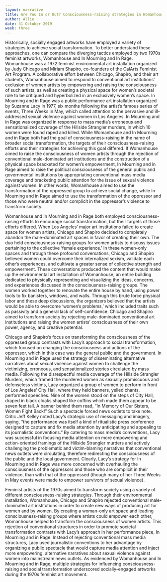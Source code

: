 ```yaml
---
layout: narrative
title: Are You In or Out? Consciousness-raising strategies in Womanhouse and In Mourning and in Rage
author: Allie
date: 31 October 2019
week: three
---
```


Historically, socially engaged artworks have employed a variety of strategies to achieve social transformation. To better understand these approaches, one can compare the diverging tactics employed by two 1970s feminist artworks, Womanhouse and In Mourning and In Rage. Womanhouse was a 1972 feminist environmental art installation organized by Judy Chicago and Miriam Shapiro, co-founders of the CalArts Feminist Art Program. A collaborative effort between Chicago, Shapiro, and their art students, Womanhouse aimed to respond to conventional art institutions’ exclusion of women artists by empowering and raising the consciousness of such artists, as well as creating a physical space for women’s societal role to be critiqued and hyperbolized in an exclusively women’s space. In Mourning and in Rage was a public performance art installation organized by Suzanne Lacy in 1977, six months following the artist’s famous series of events, Three Weeks in May, which called attention to the pervasive and ill-addressed sexual violence against women in Los Angeles. In Mourning and in Rage was organized in response to mass media’s erroneous and sensationalized coverage of the Hillside Strangler murders, in which 10 women were found raped and killed. While Womanhouse and In Mourning and in Rage both had the goal of consciousness-raising in the name of broader social transformation, the targets of their consciousness-raising efforts and their strategies for achieving this goal differed. If Womanhouse aimed to raise the consciousness of women artists through the rejection of conventional male-dominated art institutions and the construction of a physical space bracketed for women’s empowerment, In Mourning and in Rage aimed to raise the political consciousness of the general public and governmental institutions by appropriating conventional mass media coverage and bracketing public attention for the issue of sexual violence against women. In other words, Womanhouse aimed to use the transformation of the oppressed group to achieve social change, while In Mourning and in Rage aimed to use the transformation of the oppressor and those who were neutral and/or complicit in the oppressor’s violence to transform society.

Womanhouse and In Mourning and in Rage both employed consciousness-raising efforts to encourage social transformation, but their targets of those efforts differed. When Los Angeles’ major art institutions failed to create space for women artists, Chicago and Shapiro decided to completely abandon the male-dominated art spaces in favor of creating their own. The duo held consciousness-raising groups for women artists to discuss issues pertaining to the collective ‘female experience.’ In these women-only spaces and through these profound conversations, Chicago and Shapiro believed women could overcome their internalized sexism, validate each other’s experiences, and cultivate a greater sense of collective strength and empowerment. These conversations produced the content that would make up the environmental art installation of Womanhouse, an entire building dedicated to physically representing and visualizing the ideas, concerns, and experiences discussed in the consciousness-raising groups. The women worked together to renovate the entire house by hand, using power tools to fix banisters, windows, and walls. Through this brute force physical labor and these deep discussions, the organizers believed that the artists would be able to overcome ‘women’s problems,’ which included traits such as passivity and a general lack of self-confidence. Chicago and Shapiro aimed to transform society by rejecting male-dominated conventional art institutions and raising the women artists’ consciousness of their own power, agency, and creative potential.

Chicago and Shapiro’s focus on transforming the consciousness of the oppressed group contrasts with Lacy’s approach to social transformation, which focused on changing the consciousness and actions of the oppressor, which in this case was the general public and the government. In Mourning and in Rage used the strategy of disseminating alternative narratives about sexual violence against women to challenge the victimizing, erroneous, and sensationalized stories circulated by mass media. Following the disrespectful media coverage of the Hillside Strangler Murders, which framed the murdered women as sexually promiscuous and defenseless victims, Lacy organized a group of women to perform in front of Los Angeles’ City Hall, where they held banners, yelled chants, performed speeches. Nine of the women stood on the steps of City Hall, draped in black cloaks shaped like coffins which made them appear to be seven feet tall. A banner behind them read, “In Memory of Our Sisters, Women Fight Back!” Such a spectacle forced news outlets to take note. Critic Jeff Kelley noted Lacy’s strategic use of messaging and imagery, saying, “the performance was itself a kind of ritualistic press conference designed to capture and fix media attention by anticipating and appealing to its journalistic conventions.” By catering to mass media’s conventions, Lacy was successful in focusing media attention on more empowering and action-oriented framings of the Hillside Strangler murders and actively challenging the problematic and victim-blaming narratives that conventional news outlets were circulating, therefore redirecting the consciousness of the public and the local government. Clearly, Lacy’s strategy for In Mourning and in Rage was more concerned with overhauling the consciousness of the oppressors and those who are complicit in their violence, than with that of the oppressed (though many of her Three Weeks in May events were made to empower survivors of sexual violence).

Feminist artists of the 1970s aimed to transform society using a variety of different consciousness-raising strategies. Through their environmental installation, Womanhouse, Chicago and Shapiro rejected conventional male-dominated art institutions in order to create new ways of producing art for women and by women. By creating a woman-only art space and leading consciousness-raising groups where artists could empower each other, Womanhouse helped to transform the consciousness of women artists. This rejection of conventional structures in order to promote societal transformation contrasts with Lacy’s approach in her performance piece, In Mourning and in Rage. Instead of rejecting conventional mass media structures, Lacy used journalistic conventions to her advantage by organizing a public spectacle that would capture media attention and inject more empowering, alternative narratives about sexual violence against women into mainstream news outlets. As evidenced by Womanhouse and In Mourning and in Rage, multiple strategies for influencing consciousness-raising and social transformation underscored socially-engaged artworks during the 1970s feminist art movement.
